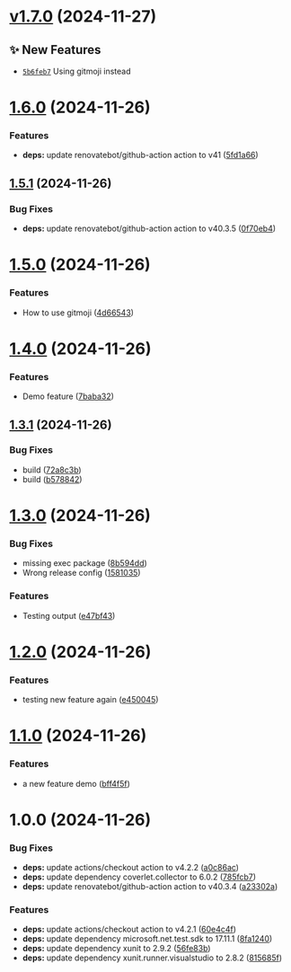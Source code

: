 # [v1.7.0](https://github.com/fredrkl/net-recap/compare/v1.6.0...v1.7.0) (2024-11-27)

## ✨ New Features
- [`5b6feb7`](https://github.com/fredrkl/net-recap/commit/5b6feb7)  Using gitmoji instead

# [1.6.0](https://github.com/fredrkl/net-recap/compare/v1.5.1...v1.6.0) (2024-11-26)


### Features

* **deps:** update renovatebot/github-action action to v41 ([5fd1a66](https://github.com/fredrkl/net-recap/commit/5fd1a66ee0493f222256d65eb94d6171dbbd5135))

## [1.5.1](https://github.com/fredrkl/net-recap/compare/v1.5.0...v1.5.1) (2024-11-26)


### Bug Fixes

* **deps:** update renovatebot/github-action action to v40.3.5 ([0f70eb4](https://github.com/fredrkl/net-recap/commit/0f70eb425b62b1a491fc8d20e4802ef5277ca0ba))

# [1.5.0](https://github.com/fredrkl/net-recap/compare/v1.4.0...v1.5.0) (2024-11-26)


### Features

* How to use gitmoji ([4d66543](https://github.com/fredrkl/net-recap/commit/4d665439fd7f79aea16212d1acf717e189e2e812))

# [1.4.0](https://github.com/fredrkl/net-recap/compare/v1.3.1...v1.4.0) (2024-11-26)


### Features

* Demo feature ([7baba32](https://github.com/fredrkl/net-recap/commit/7baba323cdbf682237efca3213a7ab8b35a73681))

## [1.3.1](https://github.com/fredrkl/net-recap/compare/v1.3.0...v1.3.1) (2024-11-26)


### Bug Fixes

* build ([72a8c3b](https://github.com/fredrkl/net-recap/commit/72a8c3b69e790a2c7411d1d30868db2849919dbe))
* build ([b578842](https://github.com/fredrkl/net-recap/commit/b5788420ed7121270810f5058459de17bc84fdea))

# [1.3.0](https://github.com/fredrkl/net-recap/compare/v1.2.0...v1.3.0) (2024-11-26)


### Bug Fixes

* missing exec package ([8b594dd](https://github.com/fredrkl/net-recap/commit/8b594ddb2abc2a5bfae57bdfd9f76947334b2d11))
* Wrong release config ([1581035](https://github.com/fredrkl/net-recap/commit/158103567b8d97e7713fe526e4fc6a6acf12e1b5))


### Features

* Testing output ([e47bf43](https://github.com/fredrkl/net-recap/commit/e47bf43c0b542273703f3a724fa5fb8bb25fbd6f))

# [1.2.0](https://github.com/fredrkl/net-recap/compare/v1.1.0...v1.2.0) (2024-11-26)


### Features

* testing new feature again ([e450045](https://github.com/fredrkl/net-recap/commit/e450045678951dc977d4959882c83db213d2ffc0))

# [1.1.0](https://github.com/fredrkl/net-recap/compare/v1.0.0...v1.1.0) (2024-11-26)


### Features

* a new feature demo ([bff4f5f](https://github.com/fredrkl/net-recap/commit/bff4f5fe8931f4a806ee705db3ba4edbf14fda5b))

# 1.0.0 (2024-11-26)


### Bug Fixes

* **deps:** update actions/checkout action to v4.2.2 ([a0c86ac](https://github.com/fredrkl/net-recap/commit/a0c86ac4b6d775a6e8ac7941184516cf0a4aa2e2))
* **deps:** update dependency coverlet.collector to 6.0.2 ([785fcb7](https://github.com/fredrkl/net-recap/commit/785fcb776630bceb1e8333da0f2bc96af1cbea6c))
* **deps:** update renovatebot/github-action action to v40.3.4 ([a23302a](https://github.com/fredrkl/net-recap/commit/a23302a5ed431ec7d96ef57bb404dbd8d3b5bd24))


### Features

* **deps:** update actions/checkout action to v4.2.1 ([60e4c4f](https://github.com/fredrkl/net-recap/commit/60e4c4feca24d898691705ebd8c8935763067b27))
* **deps:** update dependency microsoft.net.test.sdk to 17.11.1 ([8fa1240](https://github.com/fredrkl/net-recap/commit/8fa12408bb2109776b4b68afc5c020895953435a))
* **deps:** update dependency xunit to 2.9.2 ([56fe83b](https://github.com/fredrkl/net-recap/commit/56fe83bb7992a3717506288f2eb8ecbfafda29d3))
* **deps:** update dependency xunit.runner.visualstudio to 2.8.2 ([815685f](https://github.com/fredrkl/net-recap/commit/815685f8a4f6395d7f0bfdc138c220d61e51f8d4))
